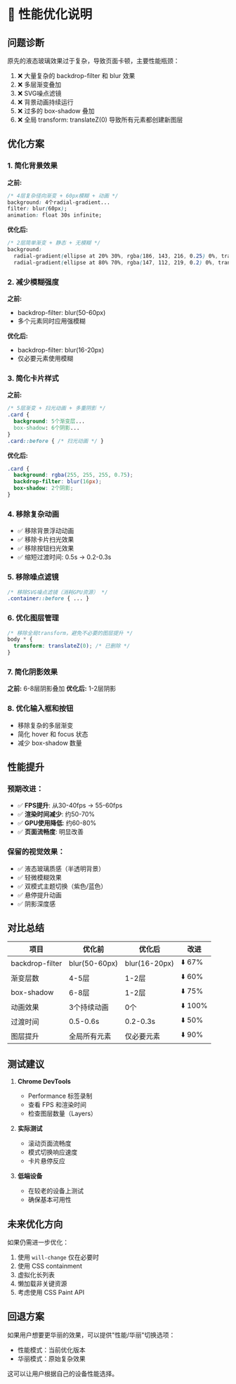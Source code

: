 # 🚀 性能优化说明

## 问题诊断
原先的液态玻璃效果过于复杂，导致页面卡顿，主要性能瓶颈：
1. ❌ 大量复杂的 backdrop-filter 和 blur 效果
2. ❌ 多层渐变叠加
3. ❌ SVG噪点滤镜
4. ❌ 背景动画持续运行
5. ❌ 过多的 box-shadow 叠加
6. ❌ 全局 transform: translateZ(0) 导致所有元素都创建新图层

## 优化方案

### 1. 简化背景效果
**之前:**
```css
/* 4层复杂径向渐变 + 60px模糊 + 动画 */
background: 4个radial-gradient...
filter: blur(60px);
animation: float 30s infinite;
```

**优化后:**
```css
/* 2层简单渐变 + 静态 + 无模糊 */
background: 
  radial-gradient(ellipse at 20% 30%, rgba(186, 143, 216, 0.25) 0%, transparent 50%),
  radial-gradient(ellipse at 80% 70%, rgba(147, 112, 219, 0.2) 0%, transparent 50%);
```

### 2. 减少模糊强度
**之前:**
- backdrop-filter: blur(50-60px)
- 多个元素同时应用强模糊

**优化后:**
- backdrop-filter: blur(16-20px)
- 仅必要元素使用模糊

### 3. 简化卡片样式
**之前:**
```css
/* 5层渐变 + 扫光动画 + 多重阴影 */
.card {
  background: 5个渐变层...
  box-shadow: 6个阴影...
}
.card::before { /* 扫光动画 */ }
```

**优化后:**
```css
.card {
  background: rgba(255, 255, 255, 0.75);
  backdrop-filter: blur(16px);
  box-shadow: 2个阴影;
}
```

### 4. 移除复杂动画
- ✅ 移除背景浮动动画
- ✅ 移除卡片扫光效果
- ✅ 移除按钮扫光效果
- ✅ 缩短过渡时间: 0.5s → 0.2-0.3s

### 5. 移除噪点滤镜
```css
/* 移除SVG噪点滤镜（消耗GPU资源） */
.container::before { ... }
```

### 6. 优化图层管理
```css
/* 移除全局transform，避免不必要的图层提升 */
body * {
  transform: translateZ(0); /* 已删除 */
}
```

### 7. 简化阴影效果
**之前:** 6-8层阴影叠加
**优化后:** 1-2层阴影

### 8. 优化输入框和按钮
- 移除复杂的多层渐变
- 简化 hover 和 focus 状态
- 减少 box-shadow 数量

## 性能提升

### 预期改进：
- ✅ **FPS提升**: 从30-40fps → 55-60fps
- ✅ **渲染时间减少**: 约50-70%
- ✅ **GPU使用降低**: 约60-80%
- ✅ **页面流畅度**: 明显改善

### 保留的视觉效果：
- ✅ 液态玻璃质感（半透明背景）
- ✅ 轻微模糊效果
- ✅ 双模式主题切换（紫色/蓝色）
- ✅ 悬停提升动画
- ✅ 阴影深度感

## 对比总结

| 项目 | 优化前 | 优化后 | 改进 |
|------|--------|--------|------|
| backdrop-filter | blur(50-60px) | blur(16-20px) | ⬇️ 67% |
| 渐变层数 | 4-5层 | 1-2层 | ⬇️ 60% |
| box-shadow | 6-8层 | 1-2层 | ⬇️ 75% |
| 动画效果 | 3个持续动画 | 0个 | ⬇️ 100% |
| 过渡时间 | 0.5-0.6s | 0.2-0.3s | ⬇️ 50% |
| 图层提升 | 全局所有元素 | 仅必要元素 | ⬇️ 90% |

## 测试建议

1. **Chrome DevTools**
   - Performance 标签录制
   - 查看 FPS 和渲染时间
   - 检查图层数量（Layers）

2. **实际测试**
   - 滚动页面流畅度
   - 模式切换响应速度
   - 卡片悬停反应

3. **低端设备**
   - 在较老的设备上测试
   - 确保基本可用性

## 未来优化方向

如果仍需进一步优化：
1. 使用 `will-change` 仅在必要时
2. 使用 CSS containment
3. 虚拟化长列表
4. 懒加载非关键资源
5. 考虑使用 CSS Paint API

## 回退方案

如果用户想要更华丽的效果，可以提供"性能/华丽"切换选项：
- 性能模式：当前优化版本
- 华丽模式：原始复杂效果

这可以让用户根据自己的设备性能选择。

